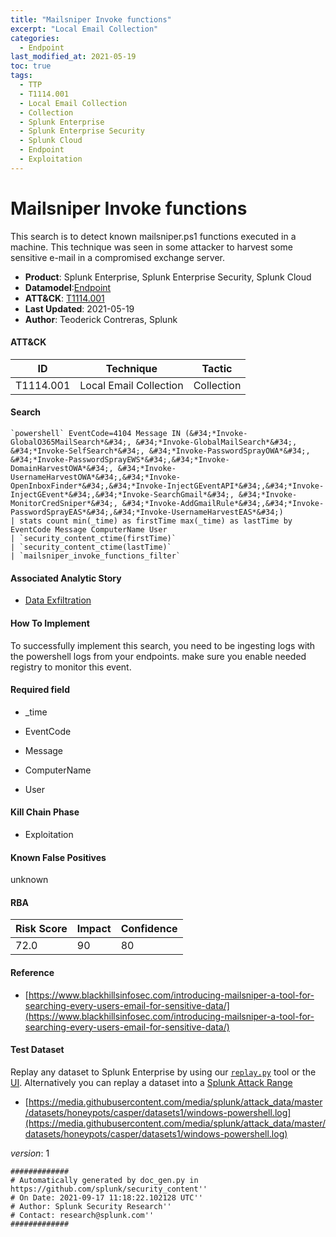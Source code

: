 ```yaml
---
title: "Mailsniper Invoke functions"
excerpt: "Local Email Collection"
categories:
  - Endpoint
last_modified_at: 2021-05-19
toc: true
tags:
  - TTP
  - T1114.001
  - Local Email Collection
  - Collection
  - Splunk Enterprise
  - Splunk Enterprise Security
  - Splunk Cloud
  - Endpoint
  - Exploitation
---
```


# Mailsniper Invoke functions

This search is to detect known mailsniper.ps1 functions executed in a machine. This technique was seen in some attacker to harvest some sensitive e-mail in a compromised exchange server.

- **Product**: Splunk Enterprise, Splunk Enterprise Security, Splunk Cloud
- **Datamodel**:[Endpoint](https://docs.splunk.com/Documentation/CIM/latest/User/Endpoint)
- **ATT&CK**: [T1114.001](https://attack.mitre.org/techniques/T1114/001/)
- **Last Updated**: 2021-05-19
- **Author**: Teoderick Contreras, Splunk


#### ATT&CK

| ID          | Technique   | Tactic       |
| ----------- | ----------- |--------------|
| T1114.001 | Local Email Collection | Collection |


#### Search

```
`powershell` EventCode=4104 Message IN (&#34;*Invoke-GlobalO365MailSearch*&#34;, &#34;*Invoke-GlobalMailSearch*&#34;, &#34;*Invoke-SelfSearch*&#34;, &#34;*Invoke-PasswordSprayOWA*&#34;, &#34;*Invoke-PasswordSprayEWS*&#34;,&#34;*Invoke-DomainHarvestOWA*&#34;, &#34;*Invoke-UsernameHarvestOWA*&#34;,&#34;*Invoke-OpenInboxFinder*&#34;,&#34;*Invoke-InjectGEventAPI*&#34;,&#34;*Invoke-InjectGEvent*&#34;,&#34;*Invoke-SearchGmail*&#34;, &#34;*Invoke-MonitorCredSniper*&#34;, &#34;*Invoke-AddGmailRule*&#34;,&#34;*Invoke-PasswordSprayEAS*&#34;,&#34;*Invoke-UsernameHarvestEAS*&#34;) 
| stats count min(_time) as firstTime max(_time) as lastTime by EventCode Message ComputerName User 
| `security_content_ctime(firstTime)` 
| `security_content_ctime(lastTime)` 
| `mailsniper_invoke_functions_filter`
```

#### Associated Analytic Story

* [Data Exfiltration](_stories/data_exfiltration)


#### How To Implement
To successfully implement this search, you need to be ingesting logs with the powershell logs  from your endpoints. make sure you enable needed registry to monitor this event.

#### Required field

* _time

* EventCode

* Message

* ComputerName

* User


#### Kill Chain Phase

* Exploitation


#### Known False Positives
unknown



#### RBA

| Risk Score  | Impact      | Confidence   |
| ----------- | ----------- |--------------|
| 72.0 | 90 | 80 |



#### Reference


* [https://www.blackhillsinfosec.com/introducing-mailsniper-a-tool-for-searching-every-users-email-for-sensitive-data/](https://www.blackhillsinfosec.com/introducing-mailsniper-a-tool-for-searching-every-users-email-for-sensitive-data/)



#### Test Dataset
Replay any dataset to Splunk Enterprise by using our [`replay.py`](https://github.com/splunk/attack_data#using-replaypy) tool or the [UI](https://github.com/splunk/attack_data#using-ui).
Alternatively you can replay a dataset into a [Splunk Attack Range](https://github.com/splunk/attack_range#replay-dumps-into-attack-range-splunk-server)


* [https://media.githubusercontent.com/media/splunk/attack_data/master/datasets/honeypots/casper/datasets1/windows-powershell.log](https://media.githubusercontent.com/media/splunk/attack_data/master/datasets/honeypots/casper/datasets1/windows-powershell.log)


_version_: 1

```
#############
# Automatically generated by doc_gen.py in https://github.com/splunk/security_content''
# On Date: 2021-09-17 11:18:22.102128 UTC''
# Author: Splunk Security Research''
# Contact: research@splunk.com''
#############
```